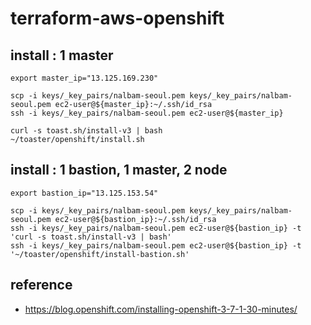 # terraform-aws-openshift

## install : 1 master
```
export master_ip="13.125.169.230"
 
scp -i keys/_key_pairs/nalbam-seoul.pem keys/_key_pairs/nalbam-seoul.pem ec2-user@${master_ip}:~/.ssh/id_rsa
ssh -i keys/_key_pairs/nalbam-seoul.pem ec2-user@${master_ip}
 
curl -s toast.sh/install-v3 | bash
~/toaster/openshift/install.sh
```

## install : 1 bastion, 1 master, 2 node
```
export bastion_ip="13.125.153.54"
 
scp -i keys/_key_pairs/nalbam-seoul.pem keys/_key_pairs/nalbam-seoul.pem ec2-user@${bastion_ip}:~/.ssh/id_rsa
ssh -i keys/_key_pairs/nalbam-seoul.pem ec2-user@${bastion_ip} -t 'curl -s toast.sh/install-v3 | bash'
ssh -i keys/_key_pairs/nalbam-seoul.pem ec2-user@${bastion_ip} -t '~/toaster/openshift/install-bastion.sh'
```

## reference
* https://blog.openshift.com/installing-openshift-3-7-1-30-minutes/
